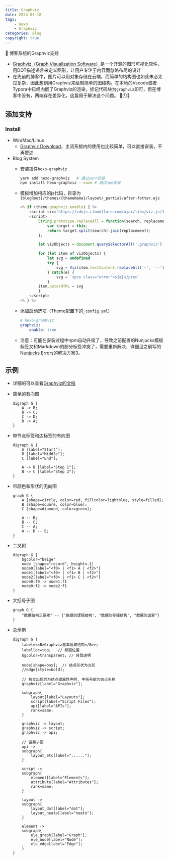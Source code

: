 ```yaml
---
title: Graphviz
date: 2024-05-18
tags: 
    - Hexo
    - Graphviz
categories: Blog
copyright: true
---
```


:pushpin: 博客系统的Graphviz支持

- [Graphviz（Graph Visualization Software）][1]是一个开源的图形可视化软件，用DOT描述语言来定义图形，让用户专注于内容而忽略布局的设计
- 在先前的博客中，图片可以用对象存储在云端，而简单的结构图也如此未必太过复杂，因此想到用Graphviz来绘制简单的图结构。在本地的Vscode或者Typora中已经内嵌了Graphviz的渲染，标记代码块为`graphviz`即可，但在博客中没有，两端存在差异化，这篇用于解决这个问题。
:dash::clock11::sleeping:

<!--more-->

## 添加支持

### Install

- Win/Mac/Linux
  - [Graphviz Download][2]，主流系统内的使用也比较简单，可以直接安装，不再赘述
- Blog System
  - 安装插件`hexo-graphviz`

    ``` bash
    yarn add hexo-graphviz   # 通过yarn安装
    npm install hexo-graphviz --save # 通过npm安装
    ```

  - 模板增加相应的js代码，目录为`{blogRoot}/themes/{themeName}/layout/_partial/after-fotter.ejs`

    ``` js
    <% if (theme.graphviz.enable) { %>
        <script src='https://cdnjs.cloudflare.com/ajax/libs/viz.js/1.7.1/viz.js'></script>
        <script>
            String.prototype.replaceAll = function(search, replacement) {
                var target = this;
                return target.split(search).join(replacement);
            };

            let vizObjects = document.querySelectorAll('.graphviz')

            for (let item of vizObjects) {
                let svg = undefined
                try {
                    svg = Viz(item.textContent.replaceAll('–', '--'), 'svg')
                } catch(e) {
                    svg = `<pre class="error">${e}</pre>`
                }
            item.outerHTML = svg
            }
        </script>
    <% } %>
    ```

  - 添加启动选项（Theme配置下的`_config.yml`）

    ``` yml
    # hexo-graphviz
    graphviz:
        enable: true
    ```
  
  - 注意：可能在安装过程中npm自动升级了，导致之前配置的Nunjucks模板标签又和Markdown的部分标签冲突了，需要重新解决，详细见之前写的[Nunjucks Errors][3]的解决方案3。

## 示例

- 详细的可以查看[Graphviz的文档][1]

- 简单的有向图

    ``` graphviz
    digraph G {
        A -> B;
        B -> C;
        C -> D;
        D -> A;
    }
    ```

- 带节点标签和边标签的有向图

    ``` graphviz
    digraph G {
        A [label="Start"];
        B [label="Middle"];
        C [label="End"];
        
        A -> B [label="Step 1"];
        B -> C [label="Step 2"];
    }
    ```

- 带颜色和形状的无向图

    ``` graphviz
    graph G {
        A [shape=circle, color=red, fillcolor=lightblue, style=filled];
        B [shape=square, color=blue];
        C [shape=diamond, color=green];
        
        A -- B;
        B -- C;
        C -- A;
        A -- D -- E;
    }
    ```

- 二叉树

    ``` graphviz
    digraph G {
        bgcolor="beige"
        node [shape="record", height=.1]
        node0[label="<f0> | <f1> A | <f2>"]
        node1[label="<f0> | <f1> B | <f2>"]
        node2[label="<f0> | <f1> C | <f2>"]
        node0:f0 -> node1:f1
        node0:f2 -> node2:f1
    }
    ```

- 大括号子图

    ``` graphviz
    graph G {
        "数据结构三要素" -- {"数据的逻辑结构", "数据的存储结构", "数据的运算"}
    }
    ```

- 总示例

    ``` graphviz
    digraph G {
        label=<<B>Graphviz基本组成结构</B>>;
        labelloc=top;   // 标题位置
        bgcolor=transparent; // 背景透明
    
        node[shape=box];  // 结点形状为方形
        //edge[style=bold];
    
        // 独立出现的为结点或属性声明, 中括号前为结点名称
        graphviz[label="Graphviz"];
    
        subgraph{
            layout[label="Layouts"];
            script[label="Script Files"];
            api[label="APIs"];
            rank=same;
        }
    
        graphviz -> layout;
        graphviz -> script;
        graphviz -> api;
        
        // 设置子图
        api -> 
        subgraph{
            layout_etc[label="......"];
        }
    
        script ->
        subgraph{
            element[label="Elements"];
            attribute[label="Attributes"];
            rank=same;
        }
    
        layout ->
        subgraph{
            layout_dot[label="dot"];
            layout_neato[label="neato"];
        }
        
        element ->
        subgraph{
            ele_graph[label="Graph"];
            ele_node[label="Node"];
            ele_edge[label="Edge"];
        }
    }
    ```

<!-- markdownlint-disable-file MD025 MD033 -->
[1]: https://graphviz.org
[2]: https://graphviz.org/download/
[3]: https://www.lingzhicheng.cn/2021/08/26/NunjucksErrors/
